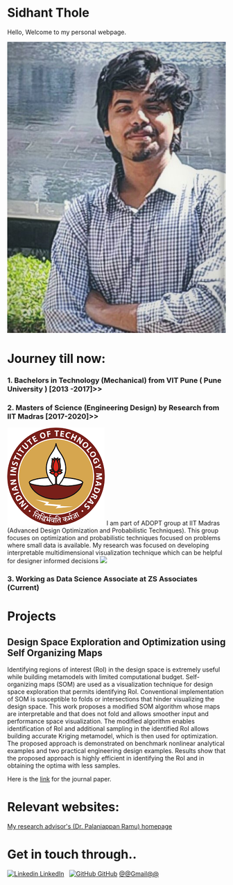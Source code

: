 # Sidhant Thole

Hello, Welcome to my personal webpage.

![](/images/tholesidhant.jpg)

# Journey till now:
### 1. Bachelors in Technology (Mechanical) from VIT Pune ( Pune University ) [2013 -2017]>>
### 2. Masters of Science (Engineering Design) by Research from IIT Madras [2017-2020]>>
![](/images/iitmlogo.png)
    I am part of ADOPT group at IIT Madras (Advanced Design Optimization and Probabilistic Techniques). This group focuses on optimization and probabilistic techniques focused       on problems where small data is available. My research was focused on developing interpretable multidimensional visualization technique which can be helpful for           designer informed decisions
![](https://ed.iitm.ac.in/~palramu/ADOPT.jpg)
### 3. Working as Data Science Associate at ZS Associates (Current)

# Projects 

## Design Space Exploration and Optimization using Self Organizing Maps

Identifying regions of interest (RoI) in the design space is extremely useful while building metamodels with limited computational budget. Self-organizing maps (SOM) are used as a visualization technique for design space exploration that permits identifying RoI. Conventional implementation of SOM is susceptible to folds or intersections that hinder visualizing the design space. This work proposes a modified SOM algorithm whose maps are interpretable and that does not fold and allows smoother input and performance space visualization. The modified algorithm enables identification of RoI and additional sampling in the identified RoI allows building accurate Kriging metamodel, which is then used for optimization. The proposed approach is demonstrated on benchmark nonlinear analytical examples and two practical engineering design examples. Results show that the proposed approach is highly efficient in identifying the RoI and in obtaining the optima with less samples.

Here is the [link](https://link.springer.com/article/10.1007/s00158-020-02665-6#:~:text=Self%2Dorganizing%20maps%20(SOM),hinder%20visualizing%20the%20design%20space.) for the journal paper.

# Relevant websites:

[My research advisor's (Dr. Palaniappan Ramu) homepage](https://ed.iitm.ac.in/~palramu/)

# Get in touch through..
[![Linkedin](https://i.stack.imgur.com/gVE0j.png) LinkedIn](https://in.linkedin.com/in/sidhant-p-thole-62128aaa)
&nbsp;
[![GitHub](https://i.stack.imgur.com/tskMh.png) GitHub](https://github.com/SPThole)
[@@Gmail@@](mailto:tholesidhantp@gmail.com)
